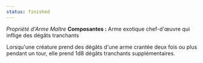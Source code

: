```yaml
---
status: finished
---
```

_Propriété d'Arme Maître_
__Composantes :__ Arme exotique chef-d'œuvre qui inflige des dégâts tranchants

Lorsqu'une créature prend des dégâts d'une arme crantée deux fois ou plus pendant un tour, elle prend 1d8 dégâts tranchants supplémentaires.